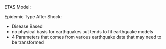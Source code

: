 ETAS Model:

Epidemic Type After Shock: 
* Disease Based 
* no physical basis for earthquakes but tends to fit earthquake models
* 4 Parameters that comes from various earthquake data that may need to be transformed
